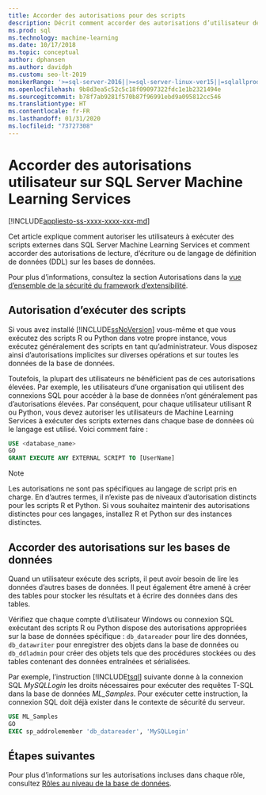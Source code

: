 ```yaml
---
title: Accorder des autorisations pour des scripts
description: Décrit comment accorder des autorisations d’utilisateur de base de données pour l’exécution de scripts R et Python sur SQL Server Machine Learning Services.
ms.prod: sql
ms.technology: machine-learning
ms.date: 10/17/2018
ms.topic: conceptual
author: dphansen
ms.author: davidph
ms.custom: seo-lt-2019
monikerRange: '>=sql-server-2016||>=sql-server-linux-ver15||=sqlallproducts-allversions'
ms.openlocfilehash: 9b8d3ea5c52c5c18f09097322fdc1e1b2321494e
ms.sourcegitcommit: b78f7ab9281f570b87f96991ebd9a095812cc546
ms.translationtype: HT
ms.contentlocale: fr-FR
ms.lasthandoff: 01/31/2020
ms.locfileid: "73727308"
---
```

# <a name="give-users-permission-to-sql-server-machine-learning-services"></a>Accorder des autorisations utilisateur sur SQL Server Machine Learning Services
[!INCLUDE[appliesto-ss-xxxx-xxxx-xxx-md](../../includes/appliesto-ss-xxxx-xxxx-xxx-md.md)]

Cet article explique comment autoriser les utilisateurs à exécuter des scripts externes dans SQL Server Machine Learning Services et comment accorder des autorisations de lecture, d’écriture ou de langage de définition de données (DDL) sur les bases de données.

Pour plus d’informations, consultez la section Autorisations dans la [vue d’ensemble de la sécurité du framework d’extensibilité](../../advanced-analytics/concepts/security.md#permissions).

<a name="permissions-external-script"></a>

## <a name="permission-to-run-scripts"></a>Autorisation d’exécuter des scripts

Si vous avez installé [!INCLUDE[ssNoVersion](../../includes/ssnoversion-md.md)] vous-même et que vous exécutez des scripts R ou Python dans votre propre instance, vous exécutez généralement des scripts en tant qu’administrateur. Vous disposez ainsi d’autorisations implicites sur diverses opérations et sur toutes les données de la base de données.

Toutefois, la plupart des utilisateurs ne bénéficient pas de ces autorisations élevées. Par exemple, les utilisateurs d’une organisation qui utilisent des connexions SQL pour accéder à la base de données n’ont généralement pas d’autorisations élevées. Par conséquent, pour chaque utilisateur utilisant R ou Python, vous devez autoriser les utilisateurs de Machine Learning Services à exécuter des scripts externes dans chaque base de données où le langage est utilisé. Voici comment faire :

```sql
USE <database_name>
GO
GRANT EXECUTE ANY EXTERNAL SCRIPT TO [UserName]
```

> [!NOTE]
> Les autorisations ne sont pas spécifiques au langage de script pris en charge. En d’autres termes, il n’existe pas de niveaux d’autorisation distincts pour les scripts R et Python. Si vous souhaitez maintenir des autorisations distinctes pour ces langages, installez R et Python sur des instances distinctes.

<a name="permissions-db"></a> 

## <a name="grant-databases-permissions"></a>Accorder des autorisations sur les bases de données

Quand un utilisateur exécute des scripts, il peut avoir besoin de lire les données d’autres bases de données. Il peut également être amené à créer des tables pour stocker les résultats et à écrire des données dans des tables.

Vérifiez que chaque compte d’utilisateur Windows ou connexion SQL exécutant des scripts R ou Python dispose des autorisations appropriées sur la base de données spécifique : `db_datareader` pour lire des données, `db_datawriter` pour enregistrer des objets dans la base de données ou `db_ddladmin` pour créer des objets tels que des procédures stockées ou des tables contenant des données entraînées et sérialisées.

Par exemple, l’instruction [!INCLUDE[tsql](../../includes/tsql-md.md)] suivante donne à la connexion SQL *MySQLLogin* les droits nécessaires pour exécuter des requêtes T-SQL dans la base de données *ML_Samples*. Pour exécuter cette instruction, la connexion SQL doit déjà exister dans le contexte de sécurité du serveur.

```sql
USE ML_Samples
GO
EXEC sp_addrolemember 'db_datareader', 'MySQLLogin'
```

## <a name="next-steps"></a>Étapes suivantes

Pour plus d’informations sur les autorisations incluses dans chaque rôle, consultez [Rôles au niveau de la base de données](../../relational-databases/security/authentication-access/database-level-roles.md).